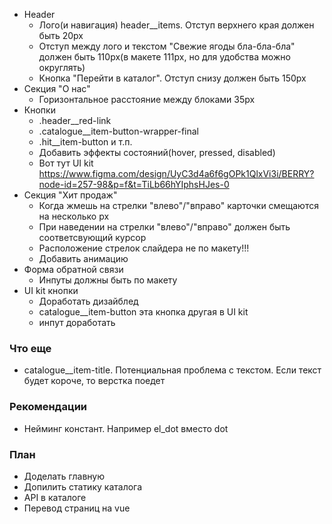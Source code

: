 - Header
  - Лого(и навигация) header__items. Отступ верхнего края должен быть 20px
  - Отступ между лого и текстом "Свежие ягоды бла-бла-бла" должен быть 110px(в макете 111px, но для удобства можно округлять)
  - Кнопка "Перейти в каталог". Отступ снизу должен быть 150px
- Секция "О нас"
  - Горизонтальное расстояние между блоками 35px
- Кнопки
  - .header__red-link
  - .catalogue__item-button-wrapper-final
  - .hit__item-button и т.п.
  - Добавить эффекты состояний(hover, pressed, disabled)
  - Вот тут UI kit https://www.figma.com/design/UyC3d4a6f6gOPk1QlxVi3i/BERRY?node-id=257-98&p=f&t=TiLb66hYIphsHJes-0
- Секция "Хит продаж"
  - Когда жмешь на стрелки "влево"/"вправо" карточки смещаются на несколько px
  - При наведении на стрелки "влево"/"вправо" должен быть соответсвующий курсор
  - Расположение стрелок слайдера не по макету!!!
  - Добавить анимацию
- Форма обратной связи
  - Инпуты должны быть по макету
- UI kit кнопки
  - Доработать дизайблед
  - catalogue__item-button эта кнопка другая в UI kit
  - инпут доработать

### Что еще
- catalogue__item-title. Потенциальная проблема с текстом. Если текст будет короче, то верстка поедет

### Рекомендации
- Нейминг констант. Например el_dot вместо dot

### План
- Доделать главную
- Допилить статику каталога
- API в каталоге
- Перевод страниц на vue